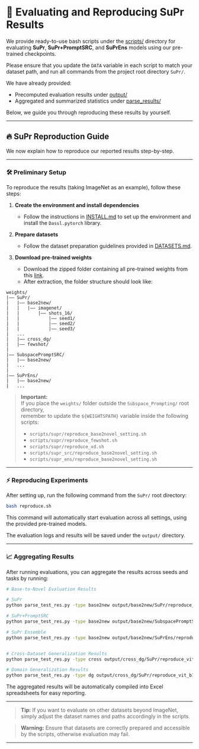 
# 📑 Evaluating and Reproducing SuPr Results

We provide ready-to-use bash scripts under the [scripts/](../scripts) directory for evaluating **SuPr**, **SuPr+PromptSRC**, and **SuPrEns** models using our pre-trained checkpoints.

Please ensure that you update the `DATA` variable in each script to match your dataset path, and run all commands from the project root directory `SuPr/`.

We have already provided:
- Precomputed evaluation results under [output/](../output)
- Aggregated and summarized statistics under [parse_results/](../parse_results)

Below, we guide you through reproducing these results by yourself.

---

## 🔥 SuPr Reproduction Guide

We now explain how to reproduce our reported results step-by-step.

---

### 🛠️ Preliminary Setup

To reproduce the results (taking ImageNet as an example), follow these steps:

1. **Create the environment and install dependencies**  
   - Follow the instructions in [INSTALL.md](../docs/INSTALL.md) to set up the environment and install the `Dassl.pytorch` library.

2. **Prepare datasets**  
   - Follow the dataset preparation guidelines provided in [DATASETS.md](../docs/DATASETS.md).

3. **Download pre-trained weights**  
   - Download the zipped folder containing all pre-trained weights from this [link](https://mbzuaiac-my.sharepoint.com/:f:/g/personal/syed_wasim_mbzuai_ac_ae/Em_3tkSj6T9AmhVjmzKTL3gBYNehhvfJl8ke2pU3U0nabA?e=9ecjQA).
   - After extraction, the folder structure should look like:

```text
weights/
|–– SuPr/
|   |–– base2new/
|   |   |–– imagenet/
|   |       |–– shots_16/
|   |           |–– seed1/
|   |           |–– seed2/
|   |           |–– seed3/
|   ...
|   |–– cross_dg/
|   |–– fewshot/
|
|–– SubspacePromptSRC/
|   |–– base2new/
|   ...
|
|–– SuPrEns/
|   |–– base2new/
|   ...
```

> **Important:**  
> If you place the `weights/` folder outside the `Subspace_Prompting/` root directory,  
> remember to update the `${WEIGHTSPATH}` variable inside the following scripts:
> - `scripts/supr/reproduce_base2novel_setting.sh`
> - `scripts/supr/reproduce_fewshot.sh`
> - `scripts/supr/reproduce_xd.sh`
> - `scripts/supr_src/reproduce_base2novel_setting.sh`
> - `scripts/supr_ens/reproduce_base2novel_setting.sh`

---

### ⚡ Reproducing Experiments

After setting up, run the following command from the `SuPr/` root directory:

```bash
bash reproduce.sh
```

This command will automatically start evaluation across all settings, using the provided pre-trained models.

The evaluation logs and results will be saved under the `output/` directory.

---

### 📈 Aggregating Results

After running evaluations, you can aggregate the results across seeds and tasks by running:

```bash
# Base-to-Novel Evaluation Results

# SuPr
python parse_test_res.py -type base2new output/base2new/SuPr/reproduce_vit_b16_ep10_batch4_4+4ctx/test_new/caltech101/shots_16

# SuPr+PromptSRC
python parse_test_res.py -type base2new output/base2new/SubspacePromptSRC/reproduce_vit_b16_ep20_batch4_4+4ctx_promptsrc/test_new/imagenet/shots_16

# SuPr Ensemble
python parse_test_res.py -type base2new output/base2new/SuPrEns/reproduce_vit_b16_ep10_batch4_4+4ctx/test_new/imagenet/shots_16


# Cross-Dataset Generalization Results
python parse_test_res.py -type cross output/cross_dg/SuPr/reproduce_vit_b16_ep12_batch8_4+4ctx_cross_datasets/caltech101/shots_16

# Domain Generalization Results
python parse_test_res.py -type dg output/cross_dg/SuPr/reproduce_vit_b16_ep12_batch8_4+4ctx_cross_datasets/imagenet/shots_16
```

The aggregated results will be automatically compiled into Excel spreadsheets for easy reporting.

---

> **Tip:** If you want to evaluate on other datasets beyond ImageNet, simply adjust the dataset names and paths accordingly in the scripts.

> **Warning:** Ensure that datasets are correctly prepared and accessible by the scripts, otherwise evaluation may fail.

---
